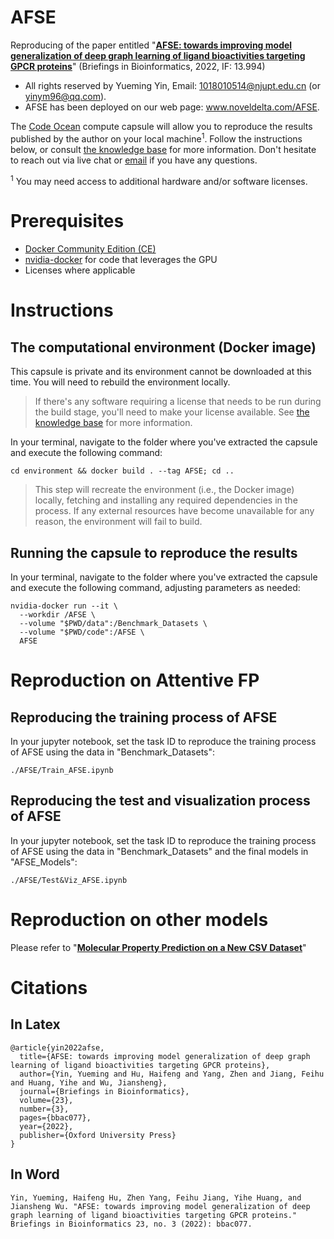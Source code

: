 # AFSE
Reproducing of the paper entitled "**[AFSE: towards improving model generalization of deep graph learning of ligand bioactivities targeting GPCR proteins](https://academic.oup.com/bib/article-abstract/23/3/bbac077/6554127)**" (Briefings in Bioinformatics, 2022, IF: 13.994)

- All rights reserved by Yueming Yin, Email: 1018010514@njupt.edu.cn (or yinym96@qq.com).
- AFSE has been deployed on our web page: www.noveldelta.com/AFSE.

The [Code Ocean](https://codeocean.com) compute capsule will allow you to reproduce the results published by the author on your local machine<sup>1</sup>. Follow the instructions below, or consult [the knowledge base](https://help.codeocean.com/user-manual/sharing-and-finding-published-capsules/exporting-capsules-and-reproducing-results-on-your-local-machine) for more information. Don't hesitate to reach out via live chat or [email](mailto:support@codeocean.com) if you have any questions.

<sup>1</sup> You may need access to additional hardware and/or software licenses.

# Prerequisites

- [Docker Community Edition (CE)](https://www.docker.com/community-edition)
- [nvidia-docker](https://github.com/NVIDIA/nvidia-docker/) for code that leverages the GPU
- Licenses where applicable

# Instructions

## The computational environment (Docker image)

This capsule is private and its environment cannot be downloaded at this time. You will need to rebuild the environment locally.

> If there's any software requiring a license that needs to be run during the build stage, you'll need to make your license available. See [the knowledge base](https://help.codeocean.com/user-manual/sharing-and-finding-published-capsules/exporting-capsules-and-reproducing-results-on-your-local-machine) for more information.

In your terminal, navigate to the folder where you've extracted the capsule and execute the following command:
```shell
cd environment && docker build . --tag AFSE; cd ..
```

> This step will recreate the environment (i.e., the Docker image) locally, fetching and installing any required dependencies in the process. If any external resources have become unavailable for any reason, the environment will fail to build.

## Running the capsule to reproduce the results

In your terminal, navigate to the folder where you've extracted the capsule and execute the following command, adjusting parameters as needed:
```shell
nvidia-docker run --it \
  --workdir /AFSE \
  --volume "$PWD/data":/Benchmark_Datasets \
  --volume "$PWD/code":/AFSE \
  AFSE
```

# Reproduction on Attentive FP
## Reproducing the training process of AFSE
In your jupyter notebook, set the task ID to reproduce the training process of AFSE using the data in "Benchmark_Datasets": 
```
./AFSE/Train_AFSE.ipynb
```
## Reproducing the test and visualization process of AFSE
In your jupyter notebook, set the task ID to reproduce the training process of AFSE using the data in "Benchmark_Datasets" and the final models in "AFSE_Models":
```
./AFSE/Test&Viz_AFSE.ipynb
```
# Reproduction on other models
Please refer to "**[Molecular Property Prediction on a New CSV Dataset](https://github.com/awslabs/dgl-lifesci/tree/master/examples/property_prediction/csv_data_configuration)**"

# Citations
## In Latex
```
@article{yin2022afse,
  title={AFSE: towards improving model generalization of deep graph learning of ligand bioactivities targeting GPCR proteins},
  author={Yin, Yueming and Hu, Haifeng and Yang, Zhen and Jiang, Feihu and Huang, Yihe and Wu, Jiansheng},
  journal={Briefings in Bioinformatics},
  volume={23},
  number={3},
  pages={bbac077},
  year={2022},
  publisher={Oxford University Press}
}
```
## In Word
```
Yin, Yueming, Haifeng Hu, Zhen Yang, Feihu Jiang, Yihe Huang, and Jiansheng Wu. "AFSE: towards improving model generalization of deep graph learning of ligand bioactivities targeting GPCR proteins." Briefings in Bioinformatics 23, no. 3 (2022): bbac077.
```

